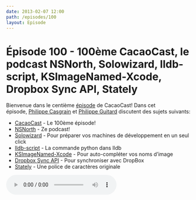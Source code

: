 ```yaml
---
date: 2013-02-07 12:00
path: /episodes/100
layout: Episode
---
```

# Épisode 100 - 100ème CacaoCast, le podcast NSNorth, Solowizard, lldb-script, KSImageNamed-Xcode, Dropbox Sync API, Stately
<p>Bienvenue dans le centième <a href="https://cacaocast.com/media/cacaocast_100.mp3" title="CacaoCast Episode 100">épisode</a> de CacaoCast! Dans cet épisode, <a href="http://www.twitter.com/philippec" title="Philippe Casgrain sur Twitter">Philippe Casgrain</a> et <a href="http://www.twitter.com/philippeguitard" title="Philippe Guitard sur Twitter">Philippe Guitard</a> discutent des sujets suivants:</p>
<ul><li><a href="http://cacaocast.com/post/17891880458/episode-1-core-location-multi-touch-open-radar" title="CacaoCast">CacaoCast</a> - Le 100ème épisode!</li>
<li><a href="https://itunes.apple.com/ca/podcast/nsnorth/id599959952?mt=2" title="NSNorth">NSNorth</a> - Ze podcast!</li>
<li><a href="http://www.solowizard.com" title="Solowizard">Solowizard</a> - Pour préparer vos machines de développement en un seul click</li>
<li><a href="http://lldb.llvm.org/scripting.html" title="lldb-script">lldb-script</a> - La commande python dans lldb</li>
<li><a href="https://github.com/ksuther/KSImageNamed-Xcode" title="KSImageNamed-Xcode">KSImageNamed-Xcode</a> - Pour auto-compléter vos noms d’image</li>
<li><a href="https://www.dropbox.com/developers/blog/26" title="Dropbox Sync API">Dropbox Sync API</a> - Pour synchroniser avec DropBox</li>
<li><a href="http://intridea.github.com/stately/" title="Stately">Stately</a> - Une police de caractères originale</li>
</ul>
<p><audio controls><source src="https://cacaocast.com/media/cacaocast_100.mp3" type="audio/mpeg"><source src="https://cacaocast.com/media/cacaocast_100.mp3" type="audio/mp4">Votre navigateur ne supporte pas l'élément audio / Your browser does not support the audio element.</audio></p>

